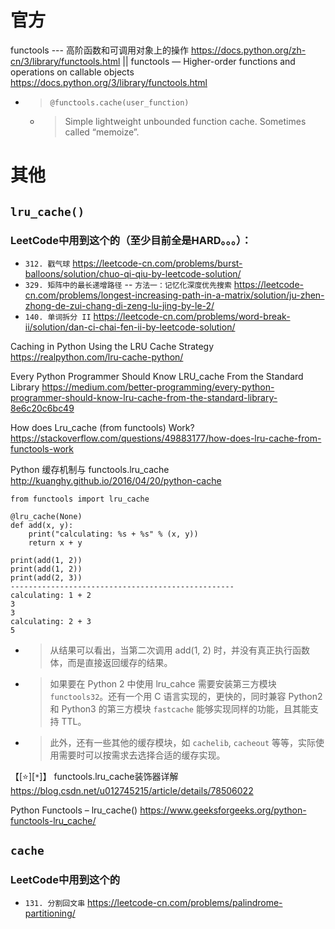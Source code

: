 
# 官方

functools --- 高阶函数和可调用对象上的操作 https://docs.python.org/zh-cn/3/library/functools.html || functools — Higher-order functions and operations on callable objects https://docs.python.org/3/library/functools.html
- > `@functools.cache(user_function)`
  * > Simple lightweight unbounded function cache. Sometimes called “memoize”.

# 其他

## `lru_cache()`

### LeetCode中用到这个的（至少目前全是HARD。。。）：
- `312. 戳气球` https://leetcode-cn.com/problems/burst-balloons/solution/chuo-qi-qiu-by-leetcode-solution/
- `329. 矩阵中的最长递增路径` -- `方法一：记忆化深度优先搜索` https://leetcode-cn.com/problems/longest-increasing-path-in-a-matrix/solution/ju-zhen-zhong-de-zui-chang-di-zeng-lu-jing-by-le-2/
- `140. 单词拆分 II` https://leetcode-cn.com/problems/word-break-ii/solution/dan-ci-chai-fen-ii-by-leetcode-solution/

Caching in Python Using the LRU Cache Strategy https://realpython.com/lru-cache-python/

Every Python Programmer Should Know LRU_cache From the Standard Library https://medium.com/better-programming/every-python-programmer-should-know-lru-cache-from-the-standard-library-8e6c20c6bc49
  
How does Lru_cache (from functools) Work? https://stackoverflow.com/questions/49883177/how-does-lru-cache-from-functools-work
  
Python 缓存机制与 functools.lru_cache http://kuanghy.github.io/2016/04/20/python-cache
```py3
from functools import lru_cache

@lru_cache(None)
def add(x, y):
    print("calculating: %s + %s" % (x, y))
    return x + y

print(add(1, 2))
print(add(1, 2))
print(add(2, 3))
--------------------------------------------------
calculating: 1 + 2
3
3
calculating: 2 + 3
5
```
- > 从结果可以看出，当第二次调用 add(1, 2) 时，并没有真正执行函数体，而是直接返回缓存的结果。
- > 如果要在 Python 2 中使用 lru_cahce 需要安装第三方模块 `functools32`。还有一个用 C 语言实现的，更快的，同时兼容 Python2 和 Python3 的第三方模块 `fastcache` 能够实现同样的功能，且其能支持 TTL。
- > 此外，还有一些其他的缓存模块，如 `cachelib`, `cacheout` 等等，实际使用需要时可以按需求去选择合适的缓存实现。
  
【[:star:][`*`]】 functools.lru_cache装饰器详解 https://blog.csdn.net/u012745215/article/details/78506022

Python Functools – lru_cache() https://www.geeksforgeeks.org/python-functools-lru_cache/

## `cache`

### LeetCode中用到这个的
- `131. 分割回文串` https://leetcode-cn.com/problems/palindrome-partitioning/
